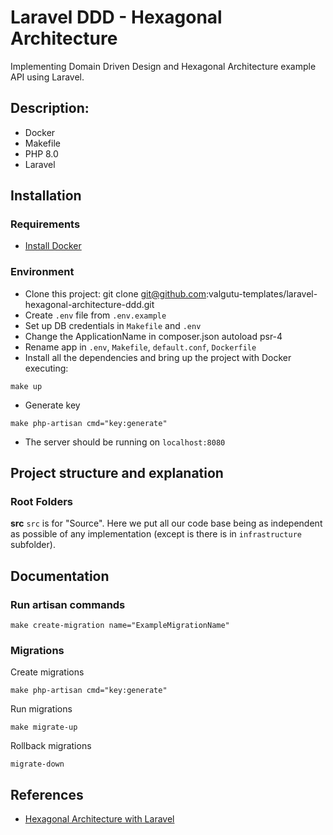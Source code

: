 # Laravel DDD - Hexagonal Architecture
Implementing Domain Driven Design and Hexagonal Architecture example API using Laravel.

## Description:
  - Docker
  - Makefile
  - PHP 8.0
  - Laravel
 
## Installation
### Requirements
- [Install Docker](https://www.docker.com/get-started/)

### Environment
- Clone this project: git clone git@github.com:valgutu-templates/laravel-hexagonal-architecture-ddd.git
- Create `.env` file from `.env.example`
- Set up DB credentials in `Makefile` and `.env`
- Change the ApplicationName in composer.json autoload psr-4
- Rename app in `.env`, `Makefile`, `default.conf`, `Dockerfile`
- Install all the dependencies and bring up the project with Docker executing:
```
make up
```
- Generate key
```
make php-artisan cmd="key:generate"
```
- The server should be running on `localhost:8080`

## Project structure and explanation
### Root Folders
**src**
`src` is for "Source". Here we put all our code base being as independent as possible of any implementation (except is there is in `infrastructure` subfolder).

## Documentation
### Run artisan commands
```
make create-migration name="ExampleMigrationName"
```

### Migrations
Create migrations
```
make php-artisan cmd="key:generate"
```

Run migrations
```
make migrate-up
```

Rollback migrations
```
migrate-down
```

## References
- [Hexagonal Architecture with Laravel](https://fideloper.com/hexagonal-architecture)
